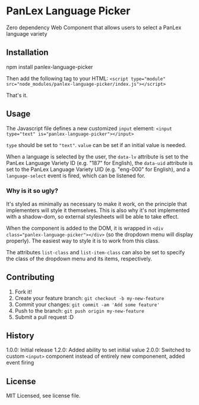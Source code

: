 # PanLex Language Picker

Zero dependency Web Component that allows users to select a PanLex language variety

## Installation

npm install panlex-language-picker

Then add the following tag to your HTML:
`<script type="module" src="node_modules/panlex-language-picker/index.js"></script>`

That's it.

## Usage

The Javascript file defines a new customized `input` element:
`<input type="text" is="panlex-language-picker"></input>`

`type` should be set to `"text"`. `value` can be set if an initial value is needed.

When a language is selected by the user, the `data-lv` attribute is set to the PanLex Language Variety ID (e.g. "187" for English), the `data-uid` attribute is set to the PanLex Language Variety UID (e.g. "eng-000" for English), and a `language-select` event is fired, which can be listened for.

### Why is it so ugly?

It's styled as minimally as necessary to make it work, on the principle that implementers will style it themselves. This is also why it's not implemented with a shadow-dom, so external stylesheets will be able to take effect.

When the component is added to the DOM, it is wrapped in `<div class="panlex-language-picker"></div>` (so the dropdown menu will display properly). The easiest way to style it is to work from this class.

The attributes `list-class` and `list-item-class` can also be set to specify the class of the dropdown menu and its items, respectively.

## Contributing

1. Fork it!
2. Create your feature branch: `git checkout -b my-new-feature`
3. Commit your changes: `git commit -am 'Add some feature'`
4. Push to the branch: `git push origin my-new-feature`
5. Submit a pull request :D

## History

1.0.0: Initial release
1.2.0: Added ability to set initial value
2.0.0: Switched to custom `<input>` component instead of entirely new componenent, added event firing

## License

MIT Licensed, see license file.
